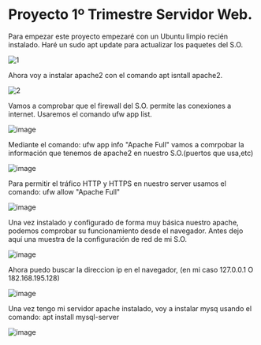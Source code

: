 <h1>Proyecto 1º Trimestre Servidor Web.</h1>

Para empezar este proyecto empezaré con un Ubuntu limpio recién instalado.
Haré un sudo apt update para actualizar los paquetes del S.O.

![1](https://github.com/RafaelNunezVazquez/SREI-2ASIR/assets/91255999/9a070caa-6002-4f57-94e8-72239565b843)

Ahora voy a instalar apache2 con el comando apt isntall apache2.

![2](https://github.com/RafaelNunezVazquez/SREI-2ASIR/assets/91255999/24ff2ad3-d60a-4d32-af2f-a7f2a8b975c0)

Vamos a comprobar que el firewall del S.O. permite las conexiones a internet. Usaremos el comando ufw app list.

![image](https://github.com/RafaelNunezVazquez/SREI-2ASIR/assets/91255999/349f9043-4c48-4063-adc7-fb4f86df880e)

Mediante el comando: ufw app info "Apache Full" vamos a comrpobar la información que tenemos de apache2 en nuestro S.O.(puertos que usa,etc)

![image](https://github.com/RafaelNunezVazquez/SREI-2ASIR/assets/91255999/78022486-301f-49ab-abbe-ab894c8e86b2)

Para permitir el tráfico HTTP y HTTPS en nuestro server usamos el comando: ufw allow "Apache Full"

![image](https://github.com/RafaelNunezVazquez/SREI-2ASIR/assets/91255999/c12382c0-0ecb-4c2a-9217-2fcf00a950f8)

Una vez instalado y configurado de forma muy básica nuestro apache, podemos comprobar su funcionamiento desde el navegador.
Antes dejo aquí una muestra de la configuración de red de mi S.O.

![image](https://github.com/RafaelNunezVazquez/SREI-2ASIR/assets/91255999/d7c698af-8198-4dd5-ab43-0adbace92a3a)

Ahora puedo buscar la direccion ip en el navegador, (en mi caso 127.0.0.1 O 182.168.195.128)

![image](https://github.com/RafaelNunezVazquez/SREI-2ASIR/assets/91255999/bb4d7456-0a6c-4e17-89c2-18f5027bd46a)

Una vez tengo mi servidor apache instalado, voy a instalar mysq usando el comando: apt install mysql-server

![image](https://github.com/RafaelNunezVazquez/SREI-2ASIR/assets/91255999/e715d615-8f34-4cf2-940e-8ff3b145cd9c)




